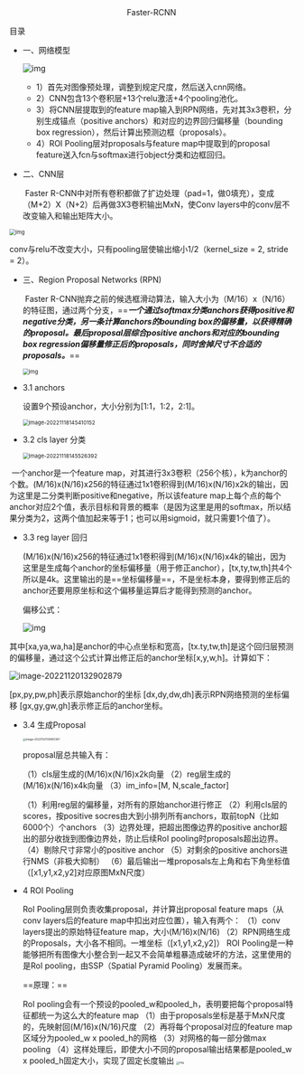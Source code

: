 <div align=center>Faster-RCNN</div>



目录



- 一、网络模型

  ![img](https://pic4.zhimg.com/80/v2-e64a99b38f411c337f538eb5f093bdf3_720w.webp)

  - 1）首先对图像预处理，调整到规定尺度，然后送入cnn网络。
  - 2）CNN包含13个卷积层+13个relu激活+4个pooling池化。
  - 3）将CNN层提取到的feature map输入到RPN网络，先对其3x3卷积，分别生成锚点（positive anchors）和对应的边界回归偏移量（bounding box regression），然后计算出预测边框（proposals）。
  - 4）ROI Pooling层对proposals与feature map中提取到的proposal feature送入fcn与softmax进行object分类和边框回归。

- 二、CNN层

  ​		Faster R-CNN中对所有卷积都做了扩边处理（pad=1，做0填充），变成（M+2）X（N+2）后再做3X3卷积输出MxN，使Conv layers中的conv层不改变输入和输出矩阵大小。

<img src="https://pic2.zhimg.com/80/v2-3c772e9ed555eb86a97ef9c08bf563c9_720w.webp" alt="img" style="zoom:67%;" />

conv与relu不改变大小，只有pooling层使输出缩小1/2（kernel_size = 2, stride = 2）。

- 三、Region Proposal Networks (RPN)

  ​		Faster R-CNN抛弃之前的候选框滑动算法，输入大小为（M/16）x（N/16）的特征图，通过两个分支，==***一个通过softmax分类anchors获得positive和negative分类，另一条计算anchors的bounding box的偏移量，以获得精确的proposal。最后proposal层综合positive anchors和对应的bounding box regression偏移量修正后的proposals，同时舍掉尺寸不合适的proposals。***==

  <img src="https://img-blog.csdnimg.cn/7e6b844a71c04855ad060750213b2b16.png?" alt="img" style="zoom:67%;" />

- 3.1 anchors

  设置9个预设anchor，大小分别为[1:1，1:2，2:1]。

  <img src="C:\Users\hyzl1\AppData\Roaming\Typora\typora-user-images\image-20221118145410152.png" alt="image-20221118145410152" style="zoom:67%;" />

- 3.2 cls layer 分类

  <img src="C:\Users\hyzl1\AppData\Roaming\Typora\typora-user-images\image-20221118145526392.png" alt="image-20221118145526392" style="zoom:67%;" />

​		一个anchor是一个feature map，对其进行3x3卷积（256个核），k为anchor的个数。(M/16)x(N/16)x256的特征通过1x1卷积得到(M/16)x(N/16)x2k的输出，因为这里是二分类判断positive和negative，所以该feature map上每个点的每个anchor对应2个值，表示目标和背景的概率（是因为这里是用的softmax，所以结果分类为2，这两个值加起来等于1；也可以用sigmoid，就只需要1个值了）。

- 3.3 reg layer 回归

  ​		(M/16)x(N/16)x256的特征通过1x1卷积得到(M/16)x(N/16)x4k的输出，因为这里是生成每个anchor的坐标偏移量（用于修正anchor），[tx,ty,tw,th]共4个所以是4k。这里输出的是==坐标偏移量==，不是坐标本身，要得到修正后的anchor还要用原坐标和这个偏移量运算后才能得到预测的anchor。

  偏移公式：

  ![img](https://img-blog.csdnimg.cn/8c18df19bfc14615b1932488fc99d95f.png?)

其中[xa,ya,wa,ha]是anchor的中心点坐标和宽高，[tx.ty,tw,th]是这个回归层预测的偏移量，通过这个公式计算出修正后的anchor坐标[x,y,w,h]。计算如下：

![image-20221120132902879](C:\Users\hyzl1\AppData\Roaming\Typora\typora-user-images\image-20221120132902879.png)

[px,py,pw,ph]表示原始anchor的坐标
[dx,dy,dw,dh]表示RPN网络预测的坐标偏移
[gx,gy,gw,gh]表示修正后的anchor坐标。

- 3.4 生成Proposal

  <img src="C:\Users\hyzl1\AppData\Roaming\Typora\typora-user-images\image-20221120130850381.png" alt="image-20221120130850381" style="zoom:33%;" />

  proposal层总共输入有：

  （1）cls层生成的(M/16)x(N/16)x2k向量
  （2）reg层生成的(M/16)x(N/16)x4k向量
  （3）im_info=[M, N,scale_factor]

  

  

  （1）利用reg层的偏移量，对所有的原始anchor进行修正
  （2）利用cls层的scores，按positive socres由大到小排列所有anchors，取前topN（比如6000个）个anchors
  （3）边界处理，把超出图像边界的positive anchor超出的部分收拢到图像边界处，防止后续RoI pooling时proposals超出边界。
  （4）剔除尺寸非常小的positive anchor
  （5）对剩余的positive anchors进行NMS（非极大抑制）
  （6）最后输出一堆proposals左上角和右下角坐标值（[x1,y1,x2,y2]对应原图MxN尺度）

- 4 ROI Pooling

  RoI Pooling层则负责收集proposal，并计算出proposal feature maps（从conv layers后的feature map中扣出对应位置），输入有两个：
  （1）conv layers提出的原始特征feature map，大小(M/16)x(N/16)
  （2）RPN网络生成的Proposals，大小各不相同。一堆坐标（[x1,y1,x2,y2]）
  ROI Pooling是一种能够把所有图像大小整合到一起又不会简单粗暴造成破坏的方法，这里使用的是RoI pooling，由SSP（Spatial Pyramid Pooling）发展而来。

  ==原理：==

  RoI pooling会有一个预设的pooled_w和pooled_h，表明要把每个proposal特征都统一为这么大的feature map
  （1）由于proposals坐标是基于MxN尺度的，先映射回(M/16)x(N/16)尺度
  （2）再将每个proposal对应的feature map区域分为pooled_w x pooled_h的网格
  （3）对网格的每一部分做max pooling
  （4）这样处理后，即使大小不同的proposal输出结果都是pooled_w x pooled_h固定大小，实现了固定长度输出
  <img src="https://img-blog.csdnimg.cn/640ecf09f17b498fbd07cb2e0c117a65.png?" alt="img" style="zoom:33%;" />